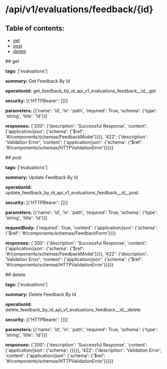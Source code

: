 # /api/v1/evaluations/feedback/{id}

## Table of contents:
- [get](#get)
- [post](#post)
- [delete](#delete)

<a name="get" />
## get

**tags:** ['evaluations']

**summary:** Get Feedback By Id

**operationId:** get_feedback_by_id_api_v1_evaluations_feedback__id__get

**security:** [{'HTTPBearer': []}]

**parameters:** [{'name': 'id', 'in': 'path', 'required': True, 'schema': {'type': 'string', 'title': 'Id'}}]

**responses:** {'200': {'description': 'Successful Response', 'content': {'application/json': {'schema': {'$ref': '#/components/schemas/FeedbackModel'}}}}, '422': {'description': 'Validation Error', 'content': {'application/json': {'schema': {'$ref': '#/components/schemas/HTTPValidationError'}}}}}

<a name="post" />
## post

**tags:** ['evaluations']

**summary:** Update Feedback By Id

**operationId:** update_feedback_by_id_api_v1_evaluations_feedback__id__post

**security:** [{'HTTPBearer': []}]

**parameters:** [{'name': 'id', 'in': 'path', 'required': True, 'schema': {'type': 'string', 'title': 'Id'}}]

**requestBody:** {'required': True, 'content': {'application/json': {'schema': {'$ref': '#/components/schemas/FeedbackForm'}}}}

**responses:** {'200': {'description': 'Successful Response', 'content': {'application/json': {'schema': {'$ref': '#/components/schemas/FeedbackModel'}}}}, '422': {'description': 'Validation Error', 'content': {'application/json': {'schema': {'$ref': '#/components/schemas/HTTPValidationError'}}}}}

<a name="delete" />
## delete

**tags:** ['evaluations']

**summary:** Delete Feedback By Id

**operationId:** delete_feedback_by_id_api_v1_evaluations_feedback__id__delete

**security:** [{'HTTPBearer': []}]

**parameters:** [{'name': 'id', 'in': 'path', 'required': True, 'schema': {'type': 'string', 'title': 'Id'}}]

**responses:** {'200': {'description': 'Successful Response', 'content': {'application/json': {'schema': {}}}}, '422': {'description': 'Validation Error', 'content': {'application/json': {'schema': {'$ref': '#/components/schemas/HTTPValidationError'}}}}}

